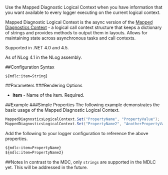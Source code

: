 Use the Mapped Diagnostic Logical Context when you have information that you want available to every logger executing on the current logical context.

Mapped Diagnostic Logical Context is the async version of the [Mapped Diagnostics Context](Mdc-Layout-Renderer) - a logical call context structure that keeps a dictionary of strings and provides methods to output them in layouts. Allows for maintaining state across asynchronous tasks and call contexts. 

Supported in .NET 4.0 and 4.5.

As of NLog 4.1 in the NLog assembly.

##Configuration Syntax
```
${mdlc:item=String}
```

##Parameters
###Rendering Options
* **item** - Name of the item. Required.

##Example
###Simple Properties
The following example demonstrates the basic usage of the Mapped Diagnostic Logical Context.

```c#
MappedDiagnosticsLogicalContext.Set("PropertyName", "PropertyValue");
MappedDiagnosticsLogicalContext.Set("PropertyName2", "AnotherPropertyValue");
```

Add the following to your logger configuration to reference the above properties.
```xml
${mdlc:item=PropertyName}
${mdlc:item=PropertyName2}
```

##Notes
In contrast to the MDC, only `strings` are supported in the MDLC yet. This will be addressed in the future.